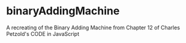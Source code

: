 # binaryAddingMachine
A recreating of the Binary Adding Machine from Chapter 12 of Charles Petzold's CODE in JavaScript
